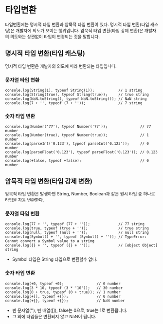 # 타입변환

타입변환에는 명시적 타입 변환과 암묵적 타입 변환이 있다. 명시적 타입 변환(타입 캐스팅)은 개발자에 의도가 보이는 행위입니다. 
암묵적 타입 변환(타입 강제 변환)은 개발자의 의도와는 상관없이 타입이 변경되는 것을 말합니다.

## 명시적 타입 변환(타입 캐스팅)

명시적 타입 변환은 개발자의 의도에 따라 변환되는 타입입니다.

### 문자열 타입 변환

```
console.log(String(1), typeof String(1));           // 1 string
console.log(String(true), typeof String(true));     // true string
console.log(NaN.toString(), typeof NaN.toString()); // NaN string
console.log(7 + '', typeof (7 + ''));               // 7 string
```

### 숫자 타입 변환

```
console.log(Number('77'), typeof Number('77'));               // 77 number
console.log(Number(true), typeof Number(true));               // 1 number
console.log(parseInt('0.123'), typeof parseInt('0.123'));     // 0 number
console.log(parseFloat('0.123'), typeof parseFloat('0.123')); // 0.123 number
console.log(+false, typeof +false);                           // 0 number
```

## 암묵적 타입 변환(타입 강제 변환)

암묵적 타입 변환은 발생하면 String, Number, Boolean과 같은 원시 타입 중 하나로 타입을 자동 변환한다.

### 문자열 타입 변환

```
console.log(77 + '', typeof (77 + ''));             // 77 string
console.log(true, typeof (true + ''));              // true string
console.log(null, typeof (null + ''));              // null string
console.log(Symbol() + '', typeof (Symbol() + '')); // TypeError: Cannot convert a Symbol value to a string
console.log({} + '', typeof ({} + ''));             // [object Object] string
```

- Symbol 타입은 String 타입으로 변환할수 없다.

### 숫자 타입 변환

```
console.log(+0, typeof +0);               // 0 number
console.log(3 * 10, typeof (3 * '10'));   // 30 number
console.log(0 + true, typeof (0 + true)); // 1 number
console.log(+[], typeof +{});             // 0 number
console.log(+{}, typeof +{});             // NaN number
```

- 빈 문자열(''), 빈 배열([]), false는 0으로, true는 1로 변환됩니다.
- 그 외에 타입들은 변환되지 않고 NaN이 됩니다.
